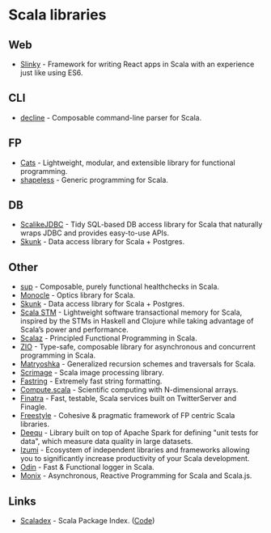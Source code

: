 # Scala libraries

## Web

* [Slinky](https://github.com/shadaj/slinky) - Framework for writing React apps in Scala with an experience just like using ES6.

## CLI

* [decline](https://github.com/bkirwi/decline) - Composable command-line parser for Scala.

## FP

* [Cats](https://github.com/typelevel/cats) - Lightweight, modular, and extensible library for functional programming.
* [shapeless](https://github.com/milessabin/shapeless) - Generic programming for Scala.

## DB

* [ScalikeJDBC](https://github.com/scalikejdbc/scalikejdbc) - Tidy SQL-based DB access library for Scala that naturally wraps JDBC and provides easy-to-use APIs.
* [Skunk](https://github.com/tpolecat/skunk) - Data access library for Scala + Postgres.

## Other

* [sup](https://github.com/kubukoz/sup) - Composable, purely functional healthchecks in Scala.
* [Monocle](https://github.com/julien-truffaut/Monocle) - Optics library for Scala.
* [Skunk](https://github.com/tpolecat/skunk) - Data access library for Scala + Postgres.
* [Scala STM](https://nbronson.github.io/scala-stm/) - Lightweight software transactional memory for Scala, inspired by the STMs in Haskell and Clojure while taking advantage of Scala’s power and performance.
* [Scalaz](https://github.com/scalaz/scalaz) - Principled Functional Programming in Scala.
* [ZIO](https://github.com/zio/zio) - Type-safe, composable library for asynchronous and concurrent programming in Scala.
* [Matryoshka](https://github.com/slamdata/matryoshka) - Generalized recursion schemes and traversals for Scala.
* [Scrimage](https://github.com/sksamuel/scrimage) - Scala image processing library.
* [Fastring](https://github.com/Atry/fastring) - Extremely fast string formatting.
* [Compute.scala](https://github.com/ThoughtWorksInc/Compute.scala) - Scientific computing with N-dimensional arrays.
* [Finatra](https://github.com/twitter/finatra) - Fast, testable, Scala services built on TwitterServer and Finagle.
* [Freestyle](https://github.com/frees-io/freestyle) - Cohesive & pragmatic framework of FP centric Scala libraries.
* [Deequ](https://github.com/awslabs/deequ) - Library built on top of Apache Spark for defining "unit tests for data", which measure data quality in large datasets.
* [Izumi](https://github.com/7mind/izumi) - Ecosystem of independent libraries and frameworks allowing you to significantly increase productivity of your Scala development.
* [Odin](https://github.com/valskalla/odin) - Fast & Functional logger in Scala.
* [Monix](https://github.com/monix/monix) - Asynchronous, Reactive Programming for Scala and Scala.js.

## Links

* [Scaladex](https://index.scala-lang.org/) - Scala Package Index. \([Code](https://github.com/scalacenter/scaladex)\)


